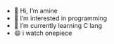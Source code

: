 - 👋 Hi, I’m amine
- 👀 I’m interested in programming
- 🌱 I’m currently learning C lang
- 😄 i watch onepiece

<!---
amine44-c/amine44-c is a ✨ special ✨ repository because its `README.md` (this file) appears on your GitHub profile.
You can click the Preview link to take a look at your changes.
--->
